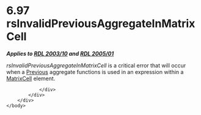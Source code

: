 <html dir="LTR" xmlns:mshelp="http://msdn.microsoft.com/mshelp" xmlns:ddue="http://ddue.schemas.microsoft.com/authoring/2003/5" xmlns:xlink="http://www.w3.org/1999/xlink" xmlns:tool="http://www.microsoft.com/tooltip">
    <head>
        <meta http-equiv="Content-Type" content="text/html; CHARSET=utf-8"></meta>
        <meta name="save" content="history"></meta>
        <title>6.97 rsInvalidPreviousAggregateInMatrixCell</title>
        <xml>
            <mshelp:toctitle title="6.97 rsInvalidPreviousAggregateInMatrixCell"></mshelp:toctitle>
            <mshelp:rltitle title="[MS-RDL]: rsInvalidPreviousAggregateInMatrixCell"></mshelp:rltitle>
            <mshelp:keyword index="A" term="e10ff77c-d800-4d0f-a8d6-6467230bdd7a"></mshelp:keyword>
            <mshelp:attr name="DCSext.ContentType" value="open specification"></mshelp:attr>
            <mshelp:attr name="AssetID" value="e10ff77c-d800-4d0f-a8d6-6467230bdd7a"></mshelp:attr>
            <mshelp:attr name="TopicType" value="kbRef"></mshelp:attr>
            <mshelp:attr name="DCSext.Title" value="[MS-RDL]: rsInvalidPreviousAggregateInMatrixCell" />
        </xml>
    </head>
    <body>
        <div id="header">
            <h1 class="heading">6.97 rsInvalidPreviousAggregateInMatrixCell</h1>
        </div>
        <div id="mainSection">
            <div id="mainBody">
                <div id="allHistory" class="saveHistory"></div>
                <div id="sectionSection0" class="section" name="collapseableSection">
                    

<p><b><i>Applies to </i></b><a href="a7e2ad00-07c8-4f6d-80ab-3ad55df7b233.html"><b><i>RDL 2003/10</i></b></a><b><i>
and </i></b><a href="3ebe2912-4958-4832-b391-cad1f5e13338.html"><b><i>RDL 2005/01</i></b></a></p>

<p><i>rsInvalidPreviousAggregateInMatrixCell</i> is a critical
error that will occur when a <a href="3e1da2a1-547f-4b00-b88e-62847bea3419.html">Previous</a>
aggregate functions is used in an expression within a <a href="633bf979-190d-4b98-8571-84d25fb09ac9.html">MatrixCell</a> element.</p>


                </div>
            </div>
        </div>
    </body>
</html>